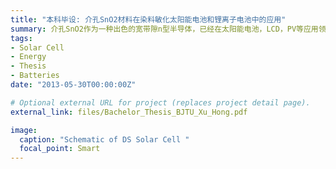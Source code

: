 ```yaml
---
title: "本科毕设: 介孔SnO2材料在染料敏化太阳能电池和锂离子电池中的应用"
summary: 介孔SnO2作为一种出色的宽带隙n型半导体，已经在太阳能电池，LCD，PV等应用领域中得到了越来越多的研究。
tags:
- Solar Cell
- Energy
- Thesis
- Batteries
date: "2013-05-30T00:00:00Z"

# Optional external URL for project (replaces project detail page).
external_link: files/Bachelor_Thesis_BJTU_Xu_Hong.pdf

image:
  caption: "Schematic of DS Solar Cell "
  focal_point: Smart
---
```

